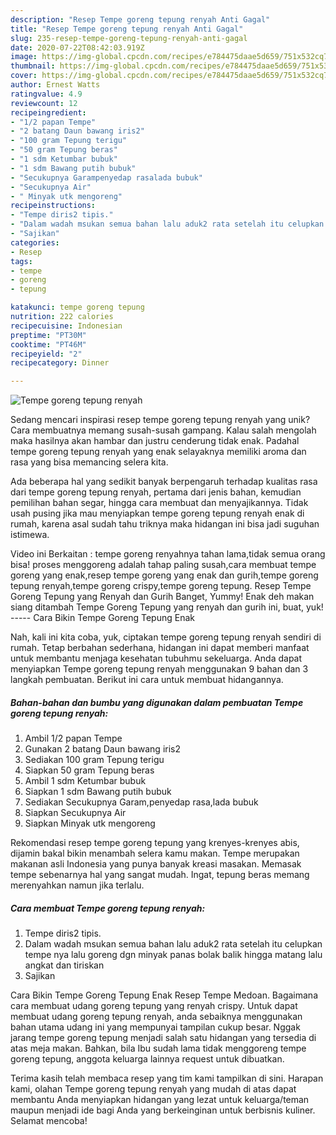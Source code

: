 ```yaml
---
description: "Resep Tempe goreng tepung renyah Anti Gagal"
title: "Resep Tempe goreng tepung renyah Anti Gagal"
slug: 235-resep-tempe-goreng-tepung-renyah-anti-gagal
date: 2020-07-22T08:42:03.919Z
image: https://img-global.cpcdn.com/recipes/e784475daae5d659/751x532cq70/tempe-goreng-tepung-renyah-foto-resep-utama.jpg
thumbnail: https://img-global.cpcdn.com/recipes/e784475daae5d659/751x532cq70/tempe-goreng-tepung-renyah-foto-resep-utama.jpg
cover: https://img-global.cpcdn.com/recipes/e784475daae5d659/751x532cq70/tempe-goreng-tepung-renyah-foto-resep-utama.jpg
author: Ernest Watts
ratingvalue: 4.9
reviewcount: 12
recipeingredient:
- "1/2 papan Tempe"
- "2 batang Daun bawang iris2"
- "100 gram Tepung terigu"
- "50 gram Tepung beras"
- "1 sdm Ketumbar bubuk"
- "1 sdm Bawang putih bubuk"
- "Secukupnya Garampenyedap rasalada bubuk"
- "Secukupnya Air"
- " Minyak utk mengoreng"
recipeinstructions:
- "Tempe diris2 tipis."
- "Dalam wadah msukan semua bahan lalu aduk2 rata setelah itu celupkan tempe nya lalu goreng dgn minyak panas bolak balik hingga matang lalu angkat dan tiriskan"
- "Sajikan"
categories:
- Resep
tags:
- tempe
- goreng
- tepung

katakunci: tempe goreng tepung 
nutrition: 222 calories
recipecuisine: Indonesian
preptime: "PT30M"
cooktime: "PT46M"
recipeyield: "2"
recipecategory: Dinner

---
```



![Tempe goreng tepung renyah](https://img-global.cpcdn.com/recipes/e784475daae5d659/751x532cq70/tempe-goreng-tepung-renyah-foto-resep-utama.jpg)

Sedang mencari inspirasi resep tempe goreng tepung renyah yang unik? Cara membuatnya memang susah-susah gampang. Kalau salah mengolah maka hasilnya akan hambar dan justru cenderung tidak enak. Padahal tempe goreng tepung renyah yang enak selayaknya memiliki aroma dan rasa yang bisa memancing selera kita.

Ada beberapa hal yang sedikit banyak berpengaruh terhadap kualitas rasa dari tempe goreng tepung renyah, pertama dari jenis bahan, kemudian pemilihan bahan segar, hingga cara membuat dan menyajikannya. Tidak usah pusing jika mau menyiapkan tempe goreng tepung renyah enak di rumah, karena asal sudah tahu triknya maka hidangan ini bisa jadi suguhan istimewa.

Video ini Berkaitan : tempe goreng renyahnya tahan lama,tidak semua orang bisa! proses menggoreng adalah tahap paling susah,cara membuat tempe goreng yang enak,resep tempe goreng yang enak dan gurih,tempe goreng tepung renyah,tempe goreng crispy,tempe goreng tepung. Resep Tempe Goreng Tepung yang Renyah dan Gurih Banget, Yummy! Enak deh makan siang ditambah Tempe Goreng Tepung yang renyah dan gurih ini, buat, yuk! ----- Cara Bikin Tempe Goreng Tepung Enak


Nah, kali ini kita coba, yuk, ciptakan tempe goreng tepung renyah sendiri di rumah. Tetap berbahan sederhana, hidangan ini dapat memberi manfaat untuk membantu menjaga kesehatan tubuhmu sekeluarga. Anda dapat menyiapkan Tempe goreng tepung renyah menggunakan 9 bahan dan 3 langkah pembuatan. Berikut ini cara untuk membuat hidangannya.

<!--inarticleads1-->

##### Bahan-bahan dan bumbu yang digunakan dalam pembuatan Tempe goreng tepung renyah:

1. Ambil 1/2 papan Tempe
1. Gunakan 2 batang Daun bawang iris2
1. Sediakan 100 gram Tepung terigu
1. Siapkan 50 gram Tepung beras
1. Ambil 1 sdm Ketumbar bubuk
1. Siapkan 1 sdm Bawang putih bubuk
1. Sediakan Secukupnya Garam,penyedap rasa,lada bubuk
1. Siapkan Secukupnya Air
1. Siapkan  Minyak utk mengoreng


Rekomendasi resep tempe goreng tepung yang krenyes-krenyes abis, dijamin bakal bikin menambah selera kamu makan. Tempe merupakan makanan asli Indonesia yang punya banyak kreasi masakan. Memasak tempe sebenarnya hal yang sangat mudah. Ingat, tepung beras memang merenyahkan namun jika terlalu. 

<!--inarticleads2-->

##### Cara membuat Tempe goreng tepung renyah:

1. Tempe diris2 tipis.
1. Dalam wadah msukan semua bahan lalu aduk2 rata setelah itu celupkan tempe nya lalu goreng dgn minyak panas bolak balik hingga matang lalu angkat dan tiriskan
1. Sajikan


Cara Bikin Tempe Goreng Tepung Enak Resep Tempe Medoan. Bagaimana cara membuat udang goreng tepung yang renyah crispy. Untuk dapat membuat udang goreng tepung renyah, anda sebaiknya menggunakan bahan utama udang ini yang mempunyai tampilan cukup besar. Nggak jarang tempe goreng tepung menjadi salah satu hidangan yang tersedia di atas meja makan. Bahkan, bila Ibu sudah lama tidak menggoreng tempe goreng tepung, anggota keluarga lainnya request untuk dibuatkan. 

Terima kasih telah membaca resep yang tim kami tampilkan di sini. Harapan kami, olahan Tempe goreng tepung renyah yang mudah di atas dapat membantu Anda menyiapkan hidangan yang lezat untuk keluarga/teman maupun menjadi ide bagi Anda yang berkeinginan untuk berbisnis kuliner. Selamat mencoba!
